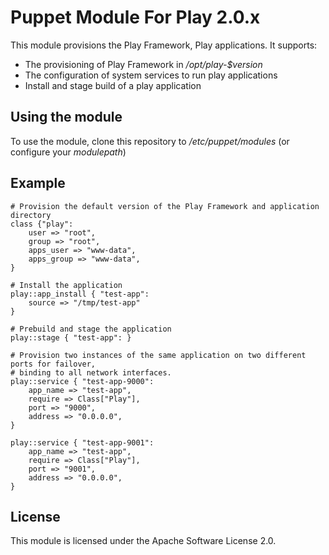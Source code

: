 Puppet Module For Play 2.0.x
============================

This module provisions the Play Framework, Play applications. It supports:

* The provisioning of Play Framework in _/opt/play-$version_
* The configuration of system services to run play applications
* Install and stage build of a play application

Using the module
----------------
To use the module, clone this repository to _/etc/puppet/modules_ (or configure your _modulepath_)

Example
-------

	# Provision the default version of the Play Framework and application directory 
	class {"play":
		user => "root",
		group => "root",
		apps_user => "www-data",
		apps_group => "www-data",
	}
	
	# Install the application
	play::app_install { "test-app":
		source => "/tmp/test-app"
	}
	
	# Prebuild and stage the application
	play::stage { "test-app": }
	
	# Provision two instances of the same application on two different ports for failover,
	# binding to all network interfaces.
	play::service { "test-app-9000":
		app_name => "test-app",
		require => Class["Play"],
		port => "9000",
		address => "0.0.0.0",
	}
	
	play::service { "test-app-9001":
		app_name => "test-app",
		require => Class["Play"],
		port => "9001",
		address => "0.0.0.0",
	}


License
-------

This module is licensed under the Apache Software License 2.0.
